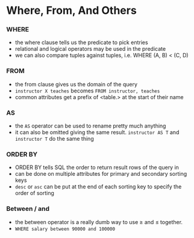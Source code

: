 # Where, From, And Others
### WHERE
* the where clause tells us the predicate to pick entries
* relational and logical operators may be used in the predicate
* we can also compare tuples against tuples, i.e. WHERE (A, B) < (C, D)

### FROM
* the from clause gives us the domain of the query
* `instructor X teaches` becomes `FROM instructor, teaches`
* common attributes get a prefix of <table.> at the start of their name

### AS
* the `AS` operator can be used to rename pretty much anything
* it can also be omitted giving the same result. `instructor AS T` and `instructor T` do the same thing

### ORDER BY
* ORDER BY tells SQL the order to return result rows of the query in
* can be done on multiple attributes for primary and secondary sorting keys
* `desc` or `asc` can be put at the end of each sorting key to specify the order of sorting

### Between / and
* the between operator is a really dumb way to use $\geq$ and $\leq$ together. 
* `WHERE salary between 90000 and 100000`